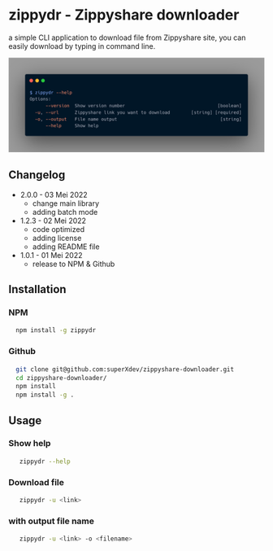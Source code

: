 # zippydr - Zippyshare downloader

a simple CLI application to download file from Zippyshare site, you can easily download by typing in command line.

![preview](https://github.com/superXdev/zippyshare-downloader/blob/main/preview.png?raw=true)


## Changelog
- 2.0.0 - 03 Mei 2022
  - change main library
  - adding batch mode
- 1.2.3 - 02 Mei 2022
  - code optimized
  - adding license
  - adding README file
- 1.0.1 - 01 Mei 2022
  - release to NPM & Github

## Installation

### NPM
```bash
  npm install -g zippydr
```

### Github
```bash
  git clone git@github.com:superXdev/zippyshare-downloader.git
  cd zippyshare-downloader/
  npm install
  npm install -g .
```

## Usage

### Show help
```bash
   zippydr --help
```

### Download file
```bash
   zippydr -u <link>
```

### with output file name
```bash
   zippydr -u <link> -o <filename>
```